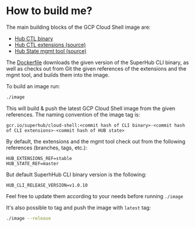 # How to build me?

The main building blocks of the GCP Cloud Shell image are:

* [Hub CTL binary](https://github.com/epam/hubctl/releases)
* [Hub CTL extensions (source)](https://github.com/epam/hub-extensions)
* [Hub State mgmt tool (source)](https://github.com/epam/hub-state)

The [Dockerfile](Dockerfile) downloads the given version of the SuperHub CLI binary, as well as
checks out from Git the given references of the extensions and the mgmt tool,
and builds them into the image.

To build an image run:

```bash
./image
```

This will build & push the latest GCP Cloud Shell image from the given references.
The naming convention of the image tag is:

```text
gcr.io/superhub/cloud-shell:<commit hash of CLI binary>-<commit hash of CLI extensions>-<commit hash of HUB state>
```

By default, the extensions and the mgmt tool check out from the following references (branches, tags, etc.):

```text
HUB_EXTENSIONS_REF=stable
HUB_STATE_REF=master
```

But default SuperhHub CLI binary version is the following:

```text
HUB_CLI_RELEASE_VERSION=v1.0.10
```

Feel free to update them according to your needs before running `./image`

It's also possible to tag and push the image with `latest` tag:

```bash
./image --release
```

